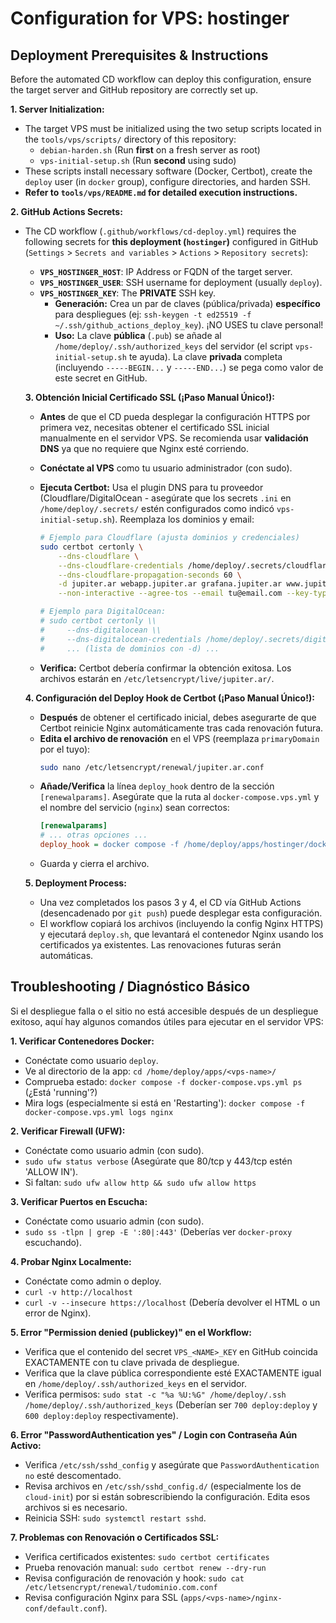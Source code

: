 # Configuration for VPS: hostinger

## Deployment Prerequisites & Instructions

Before the automated CD workflow can deploy this configuration, ensure the target server and GitHub repository are correctly set up.

**1. Server Initialization:**

- The target VPS must be initialized using the two setup scripts located in the `tools/vps/scripts/` directory of this repository:
  - `debian-harden.sh` (Run **first** on a fresh server as root)
  - `vps-initial-setup.sh` (Run **second** using sudo)
- These scripts install necessary software (Docker, Certbot), create the `deploy` user (in `docker` group), configure directories, and harden SSH.
- **Refer to `tools/vps/README.md` for detailed execution instructions.**

**2. GitHub Actions Secrets:**

- The CD workflow (`.github/workflows/cd-deploy.yml`) requires the following secrets for **this deployment (`hostinger`)** configured in GitHub (`Settings` > `Secrets and variables` > `Actions` > `Repository secrets`):

  - **`VPS_HOSTINGER_HOST`**: IP Address or FQDN of the target server.
  - **`VPS_HOSTINGER_USER`**: SSH username for deployment (usually `deploy`).
  - **`VPS_HOSTINGER_KEY`**: The **PRIVATE** SSH key.
    - **Generación:** Crea un par de claves (pública/privada) **específico** para despliegues (ej: `ssh-keygen -t ed25519 -f ~/.ssh/github_actions_deploy_key`). ¡NO USES tu clave personal!
    - **Uso:** La clave **pública** (`.pub`) se añade al `/home/deploy/.ssh/authorized_keys` del servidor (el script `vps-initial-setup.sh` te ayuda). La clave **privada** completa (incluyendo `-----BEGIN...` y `-----END...`) se pega como valor de este secret en GitHub.

  **3. Obtención Inicial Certificado SSL (¡Paso Manual Único!):**

  - **Antes** de que el CD pueda desplegar la configuración HTTPS por primera vez, necesitas obtener el certificado SSL inicial manualmente en el servidor VPS. Se recomienda usar **validación DNS** ya que no requiere que Nginx esté corriendo.
  - **Conéctate al VPS** como tu usuario administrador (con sudo).
  - **Ejecuta Certbot:** Usa el plugin DNS para tu proveedor (Cloudflare/DigitalOcean - asegúrate que los secrets `.ini` en `/home/deploy/.secrets/` estén configurados como indicó `vps-initial-setup.sh`). Reemplaza los dominios y email:

    ```bash
    # Ejemplo para Cloudflare (ajusta dominios y credenciales)
    sudo certbot certonly \
        --dns-cloudflare \
        --dns-cloudflare-credentials /home/deploy/.secrets/cloudflare.ini \
        --dns-cloudflare-propagation-seconds 60 \
        -d jupiter.ar webapp.jupiter.ar grafana.jupiter.ar www.jupiter.ar \
        --non-interactive --agree-tos --email tu@email.com --key-type ecdsa

    # Ejemplo para DigitalOcean:
    # sudo certbot certonly \\
    #     --dns-digitalocean \\
    #     --dns-digitalocean-credentials /home/deploy/.secrets/digitalocean.ini \\
    #     ... (lista de dominios con -d) ...
    ```

  - **Verifica:** Certbot debería confirmar la obtención exitosa. Los archivos estarán en `/etc/letsencrypt/live/jupiter.ar/`.

  **4. Configuración del Deploy Hook de Certbot (¡Paso Manual Único!):**

  - **Después** de obtener el certificado inicial, debes asegurarte de que Certbot reinicie Nginx automáticamente tras cada renovación futura.
  - **Edita el archivo de renovación** en el VPS (reemplaza `primaryDomain` por el tuyo):
    ```bash
    sudo nano /etc/letsencrypt/renewal/jupiter.ar.conf
    ```
  - **Añade/Verifica** la línea `deploy_hook` dentro de la sección `[renewalparams]`. Asegúrate que la ruta al `docker-compose.vps.yml` y el nombre del servicio (`nginx`) sean correctos:
    ```ini
    [renewalparams]
    # ... otras opciones ...
    deploy_hook = docker compose -f /home/deploy/apps/hostinger/docker-compose.vps.yml restart nginx
    ```
  - Guarda y cierra el archivo.

  **5. Deployment Process:**

  - Una vez completados los pasos 3 y 4, el CD vía GitHub Actions (desencadenado por `git push`) puede desplegar esta configuración.
  - El workflow copiará los archivos (incluyendo la config Nginx HTTPS) y ejecutará `deploy.sh`, que levantará el contenedor Nginx usando los certificados ya existentes. Las renovaciones futuras serán automáticas.

## Troubleshooting / Diagnóstico Básico

Si el despliegue falla o el sitio no está accesible después de un despliegue exitoso, aquí hay algunos comandos útiles para ejecutar en el servidor VPS:

**1. Verificar Contenedores Docker:**

- Conéctate como usuario `deploy`.
- Ve al directorio de la app: `cd /home/deploy/apps/<vps-name>/`
- Comprueba estado: `docker compose -f docker-compose.vps.yml ps` (¿Está 'running'?)
- Mira logs (especialmente si está en 'Restarting'): `docker compose -f docker-compose.vps.yml logs nginx`

**2. Verificar Firewall (UFW):**

- Conéctate como usuario admin (con sudo).
- `sudo ufw status verbose` (Asegúrate que 80/tcp y 443/tcp estén 'ALLOW IN').
- Si faltan: `sudo ufw allow http && sudo ufw allow https`

**3. Verificar Puertos en Escucha:**

- Conéctate como usuario admin (con sudo).
- `sudo ss -tlpn | grep -E ':80|:443'` (Deberías ver `docker-proxy` escuchando).

**4. Probar Nginx Localmente:**

- Conéctate como admin o deploy.
- `curl -v http://localhost`
- `curl -v --insecure https://localhost` (Debería devolver el HTML o un error de Nginx).

**5. Error "Permission denied (publickey)" en el Workflow:**

- Verifica que el contenido del secret `VPS_<NAME>_KEY` en GitHub coincida EXACTAMENTE con tu clave privada de despliegue.
- Verifica que la clave pública correspondiente esté EXACTAMENTE igual en `/home/deploy/.ssh/authorized_keys` en el servidor.
- Verifica permisos: `sudo stat -c "%a %U:%G" /home/deploy/.ssh /home/deploy/.ssh/authorized_keys` (Deberían ser `700 deploy:deploy` y `600 deploy:deploy` respectivamente).

**6. Error "PasswordAuthentication yes" / Login con Contraseña Aún Activo:**

- Verifica `/etc/ssh/sshd_config` y asegúrate que `PasswordAuthentication no` esté descomentado.
- Revisa archivos en `/etc/ssh/sshd_config.d/` (especialmente los de `cloud-init`) por si están sobrescribiendo la configuración. Edita esos archivos si es necesario.
- Reinicia SSH: `sudo systemctl restart sshd`.

**7. Problemas con Renovación o Certificados SSL:**

- Verifica certificados existentes: `sudo certbot certificates`
- Prueba renovación manual: `sudo certbot renew --dry-run`
- Revisa configuración de renovación y hook: `sudo cat /etc/letsencrypt/renewal/tudominio.com.conf`
- Revisa configuración Nginx para SSL (`apps/<vps-name>/nginx-conf/default.conf`).
